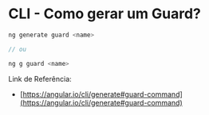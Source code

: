 # CLI - Como gerar um Guard?

```javascript
ng generate guard <name>

// ou 

ng g guard <name>
```

Link de Referência:

 * [https://angular.io/cli/generate#guard-command](https://angular.io/cli/generate#guard-command)